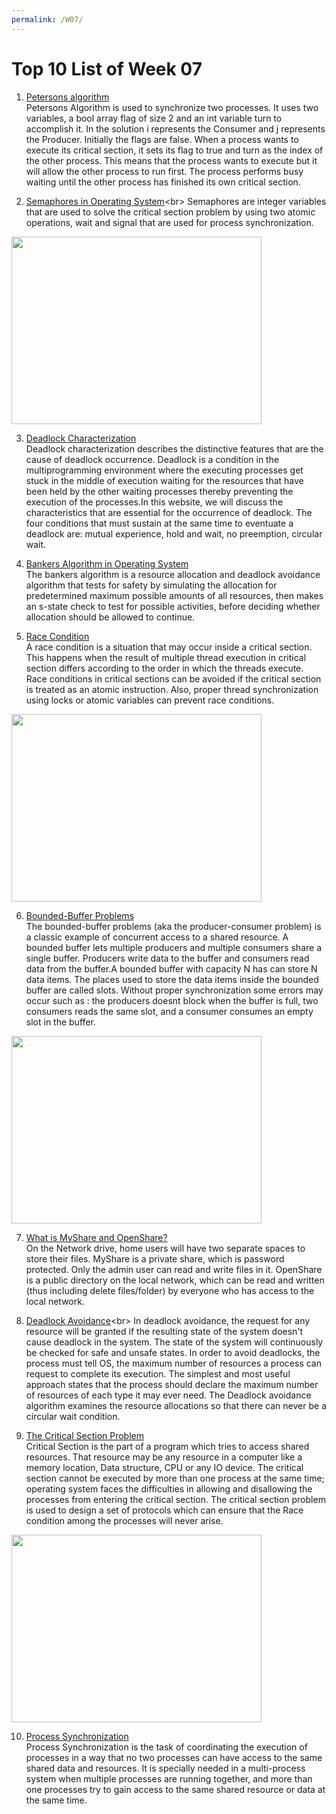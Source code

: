 ```yaml
---
permalink: /W07/
---
```

# Top 10 List of Week 07

1. [Petersons algorithm](https://www.geeksforgeeks.org/petersons-algorithm-in-process-synchronization/)<br>
Petersons Algorithm is used to synchronize two processes. It uses two variables, a bool array flag of size 2 and an int variable turn to accomplish it.
In the solution i represents the Consumer and j represents the Producer. Initially the flags are false. When a process wants to execute its critical section, it sets its flag to true and turn as the index of the other process. This means that the process wants to execute but it will allow the other process to run first. The process performs busy waiting until the other process has finished its own critical section.

2. [Semaphores in Operating System](https://www.tutorialspoint.com/semaphores-in-operating-system#:~:text=Computer%20ScienceMCAOperating%20System,are%20used%20for%20process%20synchronization.)<br>
Semaphores are integer variables that are used to solve the critical section problem by using two atomic operations, wait and signal that are used for process synchronization.
<img src="https://www.keil.com/pack/doc/cmsis/RTOS/html/Semaphore.png" width="400" height="300">

3. [Deadlock Characterization](https://binaryterms.com/deadlock-characterization.html)<br>
Deadlock characterization describes the distinctive features that are the cause of deadlock occurrence. Deadlock is a condition in the multiprogramming environment where the executing processes get stuck in the middle of execution waiting for the resources that have been held by the other waiting processes thereby preventing the execution of the processes.In this website, we will discuss the characteristics that are essential for the occurrence of deadlock. The four conditions that must sustain at the same time to eventuate a deadlock are: mutual experience, hold and wait, no preemption, circular wait.

4. [Bankers Algorithm in Operating System](https://www.geeksforgeeks.org/bankers-algorithm-in-operating-system-2/)<br>
The bankers algorithm is a resource allocation and deadlock avoidance algorithm that tests for safety by simulating the allocation for predetermined maximum possible amounts of all resources, then makes an s-state check to test for possible activities, before deciding whether allocation should be allowed to continue.

5. [Race Condition](https://www.tutorialspoint.com/race-condition-critical-section-and-semaphore)<br>
A race condition is a situation that may occur inside a critical section. This happens when the result of multiple thread execution in critical section differs according to the order in which the threads execute.
Race conditions in critical sections can be avoided if the critical section is treated as an atomic instruction. Also, proper thread synchronization using locks or atomic variables can prevent race conditions.
<img src="https://slideplayer.com/slide/3512881/12/images/9/Race+Condition+Example+%281%29.jpg" width="400" height="300">

6. [Bounded-Buffer Problems](http://www.it.uu.se/education/course/homepage/os/vt18/module-4/bounded-buffer/)<br>
The bounded-buffer problems (aka the producer-consumer problem) is a classic example of concurrent access to a shared resource. A bounded buffer lets multiple producers and multiple consumers share a single buffer. Producers write data to the buffer and consumers read data from the buffer.A bounded buffer with capacity N has can store N data items. The places used to store the data items inside the bounded buffer are called slots. Without proper synchronization some errors may occur such as : the producers doesnt block when the buffer is full, two consumers reads the same slot, and a consumer consumes an empty slot in the buffer.
<img src="https://prepinsta.com/wp-content/uploads/2019/01/Bounded-Buffer-Problem-OS-Operating-System.png" width="400" height="300">

7. [What is MyShare and OpenShare?](https://www.lacie.com/as/en/support/kb/what-is-myshare-and-openshare-007318en/)<br>
On the Network drive, home users will have two separate spaces to store their files. MyShare is a private share, which is password protected. Only the admin user can read and write files in it. OpenShare is a public directory on the local network, which can be read and written (thus including delete files/folder) by everyone who has access to the local network. 

8. [Deadlock Avoidance](https://www.javatpoint.com/os-deadlock-avoidance#:~:text=In%20deadlock%20avoidance%2C%20the%20request,for%20safe%20and%20unsafe%20states.)<br>
In deadlock avoidance, the request for any resource will be granted if the resulting state of the system doesn't cause deadlock in the system. The state of the system will continuously be checked for safe and unsafe states.
In order to avoid deadlocks, the process must tell OS, the maximum number of resources a process can request to complete its execution.
The simplest and most useful approach states that the process should declare the maximum number of resources of each type it may ever need. The Deadlock avoidance algorithm examines the resource allocations so that there can never be a circular wait condition.

9. [The Critical Section Problem](https://www.javatpoint.com/os-critical-section-problem)<br>
Critical Section is the part of a program which tries to access shared resources. That resource may be any resource in a computer like a memory location, Data structure, CPU or any IO device.
The critical section cannot be executed by more than one process at the same time; operating system faces the difficulties in allowing and disallowing the processes from entering the critical section.
The critical section problem is used to design a set of protocols which can ensure that the Race condition among the processes will never arise.
<img src="https://prepinsta.com/wp-content/uploads/2019/01/Critical-Section-Problem-in-OS-Operating-System.png" width="400" height="300">

10. [Process Synchronization](https://www.guru99.com/process-synchronization.html)<br>
Process Synchronization is the task of coordinating the execution of processes in a way that no two processes can have access to the same shared data and resources.
It is specially needed in a multi-process system when multiple processes are running together, and more than one processes try to gain access to the same shared resource or data at the same time.

